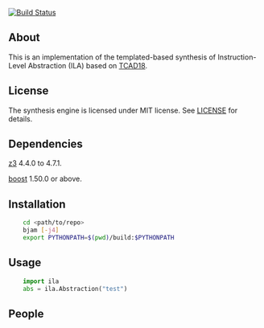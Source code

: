 
[![Build Status](https://travis-ci.org/PrincetonUniversity/ILA-Synthesis-Engine.svg?branch=master)](https://travis-ci.org/PrincetonUniversity/ILA-Synthesis-Engine)

## About 
This is an implementation of the templated-based synthesis of Instruction-Level Abstraction (ILA) based on [TCAD18](https://ieeexplore.ieee.org/document/8076885/). 

## License
The synthesis engine is licensed under MIT license. See [LICENSE](LICENSE) for details. 

## Dependencies 
[z3](https://github.com/Z3Prover/z3) 4.4.0 to 4.7.1.

[boost](https://www.boost.org) 1.50.0 or above.

## Installation
```bash
	cd <path/to/repo>
	bjam [-j4]
	export PYTHONPATH=$(pwd)/build:$PYTHONPATH
```

## Usage
``` python
	import ila
	abs = ila.Abstraction("test")
```

## People

